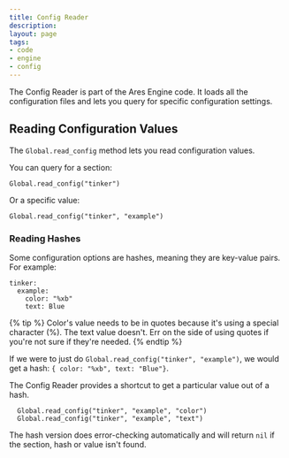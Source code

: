 ```yaml
---
title: Config Reader
description:
layout: page
tags: 
- code
- engine
- config
---
```


The Config Reader is part of the Ares Engine code.  It loads all the configuration files and lets you query for specific configuration settings.  

## Reading Configuration Values

The `Global.read_config` method lets you read configuration values.

You can query for a section:

    Global.read_config("tinker")

Or a specific value: 

    Global.read_config("tinker", "example")

### Reading Hashes

Some configuration options are hashes, meaning they are key-value pairs.  For example:

    tinker:
      example:
        color: "%xb"
        text: Blue

{% tip %} 
Color's value needs to be in quotes because it's using a special character (%).  The text value doesn't.  Err on the side of using quotes if you're not sure if they're needed.
{% endtip %}

If we were to just do `Global.read_config("tinker", "example")`, we would get a hash:  `{ color: "%xb", text: "Blue"}`.   

The Config Reader provides a shortcut to get a particular value out of a hash.

      Global.read_config("tinker", "example", "color")
      Global.read_config("tinker", "example", "text")

The hash version does error-checking automatically and will return `nil` if the section, hash or value isn't found.